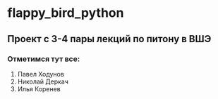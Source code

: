 # flappy_bird_python
## Проект с 3-4 пары лекций по питону в ВШЭ

### Отметимся тут все:
1. Павел Ходунов
2. Николай Деркач
3. Илья Коренев
